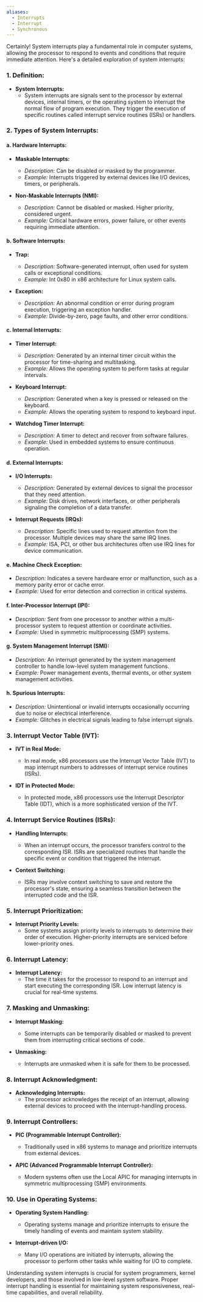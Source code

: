 ```yaml
---
aliases:
  - Interrupts
  - Interrupt
  - Synchronous
---
```

Certainly! System interrupts play a fundamental role in computer systems, allowing the processor to respond to events and conditions that require immediate attention. Here's a detailed exploration of system interrupts:

### 1. **Definition:**

- **System Interrupts:**
  - System interrupts are signals sent to the processor by external devices, internal timers, or the operating system to interrupt the normal flow of program execution. They trigger the execution of specific routines called interrupt service routines (ISRs) or handlers.

### 2. **Types of System Interrupts:**

#### a. **Hardware Interrupts:**

   - **Maskable Interrupts:**
     - *Description:* Can be disabled or masked by the programmer.
     - *Example:* Interrupts triggered by external devices like I/O devices, timers, or peripherals.

   - **Non-Maskable Interrupts (NMI):**
     - *Description:* Cannot be disabled or masked. Higher priority, considered urgent.
     - *Example:* Critical hardware errors, power failure, or other events requiring immediate attention.

#### b. **Software Interrupts:**

   - **Trap:**
     - *Description:* Software-generated interrupt, often used for system calls or exceptional conditions.
     - *Example:* Int 0x80 in x86 architecture for Linux system calls.

   - **Exception:**
     - *Description:* An abnormal condition or error during program execution, triggering an exception handler.
     - *Example:* Divide-by-zero, page faults, and other error conditions.

#### c. **Internal Interrupts:**

   - **Timer Interrupt:**
     - *Description:* Generated by an internal timer circuit within the processor for time-sharing and multitasking.
     - *Example:* Allows the operating system to perform tasks at regular intervals.

   - **Keyboard Interrupt:**
     - *Description:* Generated when a key is pressed or released on the keyboard.
     - *Example:* Allows the operating system to respond to keyboard input.

   - **Watchdog Timer Interrupt:**
     - *Description:* A timer to detect and recover from software failures.
     - *Example:* Used in embedded systems to ensure continuous operation.

#### d. **External Interrupts:**

   - **I/O Interrupts:**
     - *Description:* Generated by external devices to signal the processor that they need attention.
     - *Example:* Disk drives, network interfaces, or other peripherals signaling the completion of a data transfer.

   - **Interrupt Requests (IRQs):**
     - *Description:* Specific lines used to request attention from the processor. Multiple devices may share the same IRQ lines.
     - *Example:* ISA, PCI, or other bus architectures often use IRQ lines for device communication.

#### e. **Machine Check Exception:**

   - *Description:* Indicates a severe hardware error or malfunction, such as a memory parity error or cache error.
   - *Example:* Used for error detection and correction in critical systems.

#### f. **Inter-Processor Interrupt (IPI):**

   - *Description:* Sent from one processor to another within a multi-processor system to request attention or coordinate activities.
   - *Example:* Used in symmetric multiprocessing (SMP) systems.

#### g. **System Management Interrupt (SMI):**

   - *Description:* An interrupt generated by the system management controller to handle low-level system management functions.
   - *Example:* Power management events, thermal events, or other system management activities.

#### h. **Spurious Interrupts:**

   - *Description:* Unintentional or invalid interrupts occasionally occurring due to noise or electrical interference.
   - *Example:* Glitches in electrical signals leading to false interrupt signals.

### 3. **Interrupt Vector Table (IVT):**

- **IVT in Real Mode:**
  - In real mode, x86 processors use the Interrupt Vector Table (IVT) to map interrupt numbers to addresses of interrupt service routines (ISRs).

- **IDT in Protected Mode:**
  - In protected mode, x86 processors use the Interrupt Descriptor Table (IDT), which is a more sophisticated version of the IVT.

### 4. **Interrupt Service Routines (ISRs):**

- **Handling Interrupts:**
  - When an interrupt occurs, the processor transfers control to the corresponding ISR. ISRs are specialized routines that handle the specific event or condition that triggered the interrupt.

- **Context Switching:**
  - ISRs may involve context switching to save and restore the processor's state, ensuring a seamless transition between the interrupted code and the ISR.

### 5. **Interrupt Prioritization:**

- **Interrupt Priority Levels:**
  - Some systems assign priority levels to interrupts to determine their order of execution. Higher-priority interrupts are serviced before lower-priority ones.

### 6. **Interrupt Latency:**

- **Interrupt Latency:**
  - The time it takes for the processor to respond to an interrupt and start executing the corresponding ISR. Low interrupt latency is crucial for real-time systems.

### 7. **Masking and Unmasking:**

- **Interrupt Masking:**
  - Some interrupts can be temporarily disabled or masked to prevent them from interrupting critical sections of code.

- **Unmasking:**
  - Interrupts are unmasked when it is safe for them to be processed.

### 8. **Interrupt Acknowledgment:**

- **Acknowledging Interrupts:**
  - The processor acknowledges the receipt of an interrupt, allowing external devices to proceed with the interrupt-handling process.

### 9. **Interrupt Controllers:**

- **PIC (Programmable Interrupt Controller):**
  - Traditionally used in x86 systems to manage and prioritize interrupts from external devices.

- **APIC (Advanced Programmable Interrupt Controller):**
  - Modern systems often use the Local APIC for managing interrupts in symmetric multiprocessing (SMP) environments.

### 10. **Use in Operating Systems:**

- **Operating System Handling:**
  - Operating systems manage and prioritize interrupts to ensure the timely handling of events and maintain system stability.

- **Interrupt-driven I/O:**
  - Many I/O operations are initiated by interrupts, allowing the processor to perform other tasks while waiting for I/O to complete.

Understanding system interrupts is crucial for system programmers, kernel developers, and those involved in low-level system software. Proper interrupt handling is essential for maintaining system responsiveness, real-time capabilities, and overall reliability.